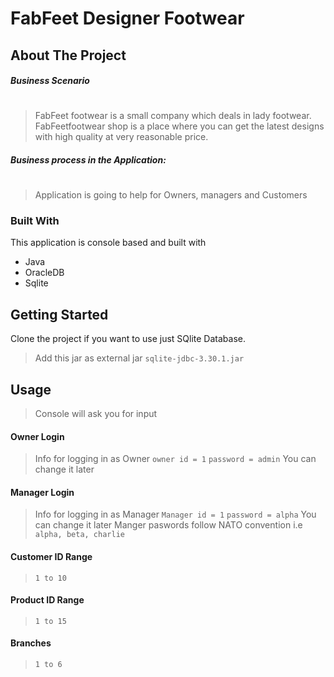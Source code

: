 # FabFeet Designer Footwear



## About The Project


##### Business Scenario
#
>FabFeet footwear is a small company which deals in lady footwear. FabFeetfootwear shop is
a place where you can get the latest designs with high quality at very reasonable price.

##### Business process in the Application:
#
>Application is going to help for Owners, managers and Customers




### Built With
This application is console based and built with
* Java
* OracleDB
* Sqlite




## Getting Started



Clone the project if you want to use just SQlite Database.

>Add this jar as external jar 
``sqlite-jdbc-3.30.1.jar``



## Usage

>Console will ask you for input

#### Owner Login
>Info for logging in as Owner
`owner id = 1`
`password = admin`
You can change it later

#### Manager Login
>Info for logging in as Manager
`Manager id = 1`
`password = alpha`
You can change it later
Manger paswords follow NATO convention i.e `alpha, beta, charlie`

#### Customer ID Range
> `1 to 10`

#### Product ID Range
> `1 to 15`

#### Branches 
> `1 to 6`














